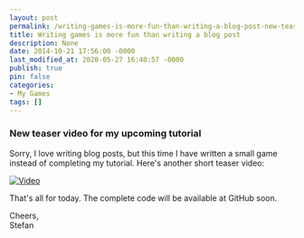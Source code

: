 ```yaml
---
layout: post
permalink: /writing-games-is-more-fun-than-writing-a-blog-post-new-teaser-video-for-my-upcoming-tutorial/
title: Writing games is more fun than writing a blog post
description: None
date: 2014-10-21 17:56:00 -0000
last_modified_at: 2020-05-27 16:40:57 -0000
publish: true
pin: false
categories:
- My Games
tags: []
---
```

### New teaser video for my upcoming tutorial

Sorry, I love writing blog posts, but this time I have written a small game instead of completing my tutorial. Here's another short teaser video:

[![Video](/developerplayground/assets/Videos/8d8MH_gXt84.png)](https://youtu.be/8d8MH_gXt84)

That's all for today. The complete code will be available at GitHub soon.

Cheers,  
Stefan
